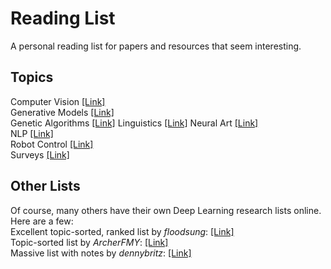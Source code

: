 # Reading List
A personal reading list for papers and resources that seem interesting.

## Topics
Computer Vision [[Link]](https://github.com/Benned-H/Reading_List/blob/master/Topics/Computer%20Vision.md)  
Generative Models [[Link]](https://github.com/Benned-H/Reading_List/blob/master/Topics/Generative%20Models.md)  
Genetic Algorithms [[Link]](https://github.com/Benned-H/Reading_List/blob/master/Topics/Genetic%20Algorithms.md) 
Linguistics [[Link]](https://github.com/Benned-H/Reading_List/blob/master/Topics/Linguistics.md)
Neural Art [[Link]](https://github.com/Benned-H/Reading_List/blob/master/Topics/Neural%20Art.md)  
NLP [[Link]](https://github.com/Benned-H/Reading_List/blob/master/Topics/NLP.md)  
Robot Control [[Link]](https://github.com/Benned-H/Reading_List/blob/master/Topics/Robot%20Control.md)  
Surveys [[Link]](https://github.com/Benned-H/Reading_List/blob/master/Topics/Surveys.md)

## Other Lists  
Of course, many others have their own Deep Learning research lists online. Here are a few:  
Excellent topic-sorted, ranked list by *floodsung*: [[Link]](https://github.com/floodsung/Deep-Learning-Papers-Reading-Roadmap)  
Topic-sorted list by *ArcherFMY*: [[Link]](https://github.com/ArcherFMY/Paper_Reading_List)  
Massive list with notes by *dennybritz*: [[Link]](https://github.com/dennybritz/deeplearning-papernotes)  
